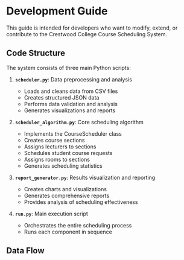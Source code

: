 # Development Guide

This guide is intended for developers who want to modify, extend, or contribute to the Crestwood College Course Scheduling System.

## Code Structure

The system consists of three main Python scripts:

1. **`scheduler.py`**: Data preprocessing and analysis
   - Loads and cleans data from CSV files
   - Creates structured JSON data
   - Performs data validation and analysis
   - Generates visualizations and reports

2. **`scheduler_algorithm.py`**: Core scheduling algorithm
   - Implements the CourseScheduler class
   - Creates course sections
   - Assigns lecturers to sections
   - Schedules student course requests
   - Assigns rooms to sections
   - Generates scheduling statistics

3. **`report_generator.py`**: Results visualization and reporting
   - Creates charts and visualizations
   - Generates comprehensive reports
   - Provides analysis of scheduling effectiveness

4. **`run.py`**: Main execution script
   - Orchestrates the entire scheduling process
   - Runs each component in sequence

## Data Flow

